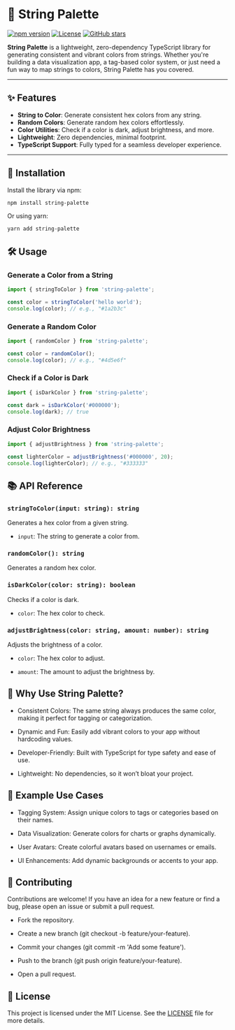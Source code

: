 # 🎨 String Palette

[![npm version](https://img.shields.io/npm/v/string-palette?color=blue&logo=npm)](https://www.npmjs.com/package/string-palette)
[![License](https://img.shields.io/badge/license-MIT-green)](https://github.com/lordronz/string-palette/blob/main/LICENSE)
[![GitHub stars](https://img.shields.io/github/stars/lordronz/string-palette?style=social)](https://github.com/lordronz/string-palette/stargazers)

**String Palette** is a lightweight, zero-dependency TypeScript library for generating consistent and vibrant colors from strings. Whether you're building a data visualization app, a tag-based color system, or just need a fun way to map strings to colors, String Palette has you covered.

---

## ✨ Features

- **String to Color**: Generate consistent hex colors from any string.
- **Random Colors**: Generate random hex colors effortlessly.
- **Color Utilities**: Check if a color is dark, adjust brightness, and more.
- **Lightweight**: Zero dependencies, minimal footprint.
- **TypeScript Support**: Fully typed for a seamless developer experience.

---

## 🚀 Installation

Install the library via npm:

```bash
npm install string-palette
```

Or using yarn:

```bash
yarn add string-palette
```

## 🛠️ Usage

### Generate a Color from a String

```ts
import { stringToColor } from 'string-palette';

const color = stringToColor('hello world');
console.log(color); // e.g., "#1a2b3c"
```

### Generate a Random Color

```ts
import { randomColor } from 'string-palette';

const color = randomColor();
console.log(color); // e.g., "#4d5e6f"
```


### Check if a Color is Dark

```ts
import { isDarkColor } from 'string-palette';

const dark = isDarkColor('#000000');
console.log(dark); // true
```

### Adjust Color Brightness

```ts
import { adjustBrightness } from 'string-palette';

const lighterColor = adjustBrightness('#000000', 20);
console.log(lighterColor); // e.g., "#333333"
```

## 📚 API Reference

### `stringToColor(input: string): string`

Generates a hex color from a given string.

- `input`: The string to generate a color from.

### `randomColor(): string`

Generates a random hex color.

### `isDarkColor(color: string): boolean`

Checks if a color is dark.

- `color`: The hex color to check.

### `adjustBrightness(color: string, amount: number): string`

Adjusts the brightness of a color.

- `color`: The hex color to adjust.

- `amount`: The amount to adjust the brightness by.


## 🤔 Why Use String Palette?

- Consistent Colors: The same string always produces the same color, making it perfect for tagging or categorization.

- Dynamic and Fun: Easily add vibrant colors to your app without hardcoding values.

- Developer-Friendly: Built with TypeScript for type safety and ease of use.

- Lightweight: No dependencies, so it won’t bloat your project.

## 🎨 Example Use Cases
- Tagging System: Assign unique colors to tags or categories based on their names.

- Data Visualization: Generate colors for charts or graphs dynamically.

- User Avatars: Create colorful avatars based on usernames or emails.

- UI Enhancements: Add dynamic backgrounds or accents to your app.

## 🤝 Contributing
Contributions are welcome! If you have an idea for a new feature or find a bug, please open an issue or submit a pull request.

- Fork the repository.

- Create a new branch (git checkout -b feature/your-feature).

- Commit your changes (git commit -m 'Add some feature').

- Push to the branch (git push origin feature/your-feature).

- Open a pull request.

## 📄 License

This project is licensed under the MIT License. See the [LICENSE](https://github.com/lordronz/string-palette/blob/main/LICENSE) file for more details.

